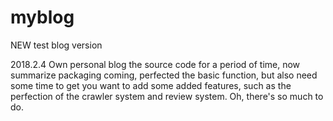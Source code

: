 # myblog
NEW test blog version

2018.2.4 Own personal blog the source code for a period of time, now summarize packaging coming, perfected the basic function, but also need some time to get you want to add some added features, such as the perfection of the crawler system and review system. Oh, there's so much to do.


